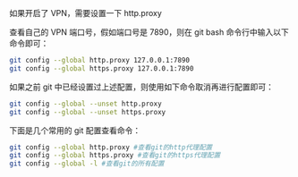 如果开启了 VPN，需要设置一下 http.proxy

查看自己的 VPN 端口号，假如端口号是 7890，则在 git bash 命令行中输入以下命令即可：

```bash
git config --global http.proxy 127.0.0.1:7890
git config --global https.proxy 127.0.0.1:7890

```

如果之前 git 中已经设置过上述配置，则使用如下命令取消再进行配置即可：

```bash
git config --global --unset http.proxy
git config --global --unset https.proxy

```

下面是几个常用的 git 配置查看命令：

```bash
git config --global http.proxy #查看git的http代理配置
git config --global https.proxy #查看git的https代理配置
git config --global -l #查看git的所有配置
```
